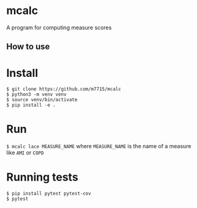# mcalc

A program for computing measure scores

## How to use

# Install
```
$ git clone https://github.com/m7715/mcalc
$ python3 -m venv venv
$ source venv/bin/activate
$ pip install -e .
```

# Run
`$ mcalc lace MEASURE_NAME` where `MEASURE_NAME` is the name of a
measure like `AMI` or `COPD`


# Running tests
```
$ pip install pytest pytest-cov
$ pytest
```
